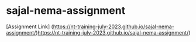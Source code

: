 # sajal-nema-assignment
[Assignment Link] (https://nt-training-july-2023.github.io/sajal-nema-assignment/)https://nt-training-july-2023.github.io/sajal-nema-assignment/)
